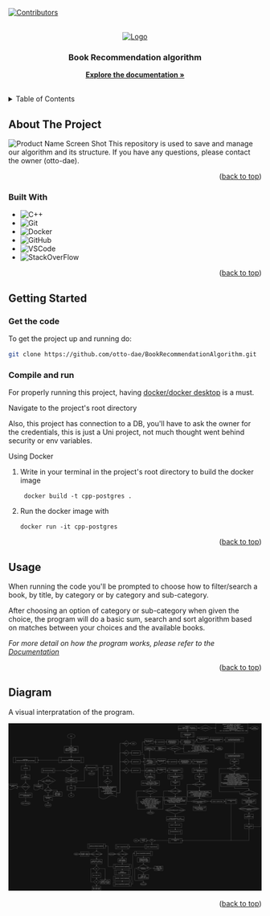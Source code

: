 <a id="readme-top"></a>

[![Contributors][contributors-shield]][contributors-url]


<!-- PROJECT LOGO -->
<br />
<div align="center">
  <a href="https://github.com/otto-dae/BookRecommendationAlgorithm">
    <img src="https://encrypted-tbn0.gstatic.com/images?q=tbn:ANd9GcR9o9NlESDJDZsD51LdGdMt1miatn40Ktfxnw&s" alt="Logo" width="80" height="80">
  </a>

<h3 align="center">Book Recommendation algorithm</h3>
  <p align="center"> 
    <a href="https://docs.google.com/document/d/1zmMKIbaKBjm5JbrIW5RPzc1xCFaNuNt4Kg1RIb8TNJ0/edit?usp=sharing"><strong>Explore the documentation »</strong></a>
    <br />
    <br />
  </p>
</div>



<!-- TABLE OF CONTENTS -->
<details>
  <summary>Table of Contents</summary>
  <ol>
    <li>
      <a href="#about-the-project">About The Project</a>
      <ul>
        <li><a href="#built-with">Built With</a></li>
      </ul>
    </li>
    <li>
      <a href="#getting-started">Getting Started</a>
      <ul>
        <li><a href="#get-the-code">Get the code</a></li>
        <li><a href="#compile-and-run">Compile and run</a></li>
      </ul>
    </li>
    <li><a href="#usage">Usage</a></li>
    <li><a href="#diagram">Diagram</a></li>
  </ol>
</details>



<!-- ABOUT THE PROJECT -->
## About The Project

![Product Name Screen Shot][product-screenshot]
This repository is used to save and manage our algorithm and its structure. If you have any questions, please contact the owner (otto-dae).

<p align="right">(<a href="#readme-top">back to top</a>)</p>



### Built With


* ![C++][C++]
* ![Git][Git]
* ![Docker][Docker]
* ![GitHub][GitHub]
* ![VSCode][VSCode]
* ![StackOverFlow][StackOverFlow]



<p align="right">(<a href="#readme-top">back to top</a>)</p>



<!-- GETTING STARTED -->
## Getting Started

### Get the code

To get the project up and running do:
  ```bash
  git clone https://github.com/otto-dae/BookRecommendationAlgorithm.git
  ```

### Compile and run

For properly running this project, having <a href=https://www.docker.com/get-started/>docker/docker desktop</a> is a must.

Navigate to the project's root directory

Also, this project has connection to a DB, you'll have to ask the owner for the credentials, this is just a Uni project, not much thought went behind security or env variables.

Using Docker
1. Write in your terminal in the project's root directory to build the docker image
   ```
    docker build -t cpp-postgres .
   ```
2. Run the docker image with
   ```
   docker run -it cpp-postgres
   ```

<p align="right">(<a href="#readme-top">back to top</a>)</p>



<!-- USAGE EXAMPLES -->
## Usage

When running the code you'll be prompted to choose how to filter/search a book, by title, by category or by category and sub-category.

After choosing an option of category or sub-category when given the choice, the program will do a basic sum, search and sort algorithm based on matches between your choices and the available books.

_For more detail on how the program works, please refer to the [Documentation](hhttps://docs.google.com/document/d/1zmMKIbaKBjm5JbrIW5RPzc1xCFaNuNt4Kg1RIb8TNJ0/edit?usp=sharing)_

<p align="right">(<a href="#readme-top">back to top</a>)</p>



<!-- ROADMAP -->
## Diagram
A visual interpratation of the program.

<img src="resources/Diagram/BookAlgorithm.png" alt="Diagram"></img>

<p align="right">(<a href="#readme-top">back to top</a>)</p>




<!-- MARKDOWN LINKS & IMAGES -->
<!-- https://www.markdownguide.org/basic-syntax/#reference-style-links -->
[contributors-shield]: https://img.shields.io/github/contributors/otto-dae/BookRecommendationAlgorithm.svg?style=for-the-badge
[contributors-url]: https://github.com/otto-dae/BookRecommendationAlgorithm/graphs/contributors


[C++]: https://img.shields.io/badge/-C++-blue?logo=cplusplus
[GitHub]: https://img.shields.io/badge/GitHub-%23121011.svg?logo=github&logoColor=white
[product-screenshot]: https://art.ngfiles.com/images/2891000/2891329_citrusmillie_the-willow-library-pixel-art-wallpaper.png?f1669689511
[Git]: https://img.shields.io/badge/Git-F05032?logo=git&logoColor=fff
[VSCode]: https://custom-icon-badges.demolab.com/badge/Visual%20Studio%20Code-0078d7.svg?logo=vsc&logoColor=white
[StackOverFlow]: https://img.shields.io/badge/-Stack%20Overflow-FE7A16?logo=stack-overflow&logoColor=white
[Docker]: https://img.shields.io/badge/Docker-2496ED?logo=docker&logoColor=fff